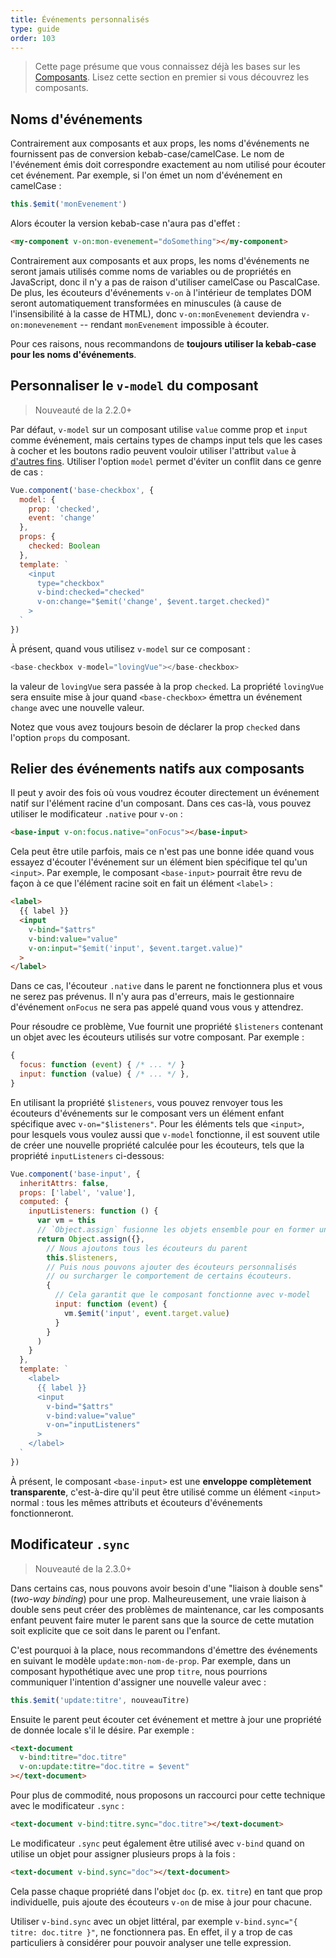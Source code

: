 ```yaml
---
title: Événements personnalisés
type: guide
order: 103
---
```


> Cette page présume que vous connaissez déjà les bases sur les [Composants](components.html). Lisez cette section en premier si vous découvrez les composants.

## Noms d'événements

Contrairement aux composants et aux props, les noms d'événements ne fournissent pas de conversion kebab-case/camelCase. Le nom de l'événement émis doit correspondre exactement au nom utilisé pour écouter cet événement. Par exemple, si l'on émet un nom d'événement en camelCase :

```js
this.$emit('monEvenement')
```

Alors écouter la version kebab-case n'aura pas d'effet :

```html
<my-component v-on:mon-evenement="doSomething"></my-component>
```

Contrairement aux composants et aux props, les noms d'événements ne seront jamais utilisés comme noms de variables ou de propriétés en JavaScript, donc il n'y a pas de raison d'utiliser camelCase ou PascalCase. De plus, les écouteurs d'événements  `v-on` à l'intérieur de templates DOM seront automatiquement transformées en minuscules (à cause de l'insensibilité à la casse de HTML), donc `v-on:monEvenement` deviendra `v-on:monevenement` -- rendant `monEvenement` impossible à écouter.

Pour ces raisons, nous recommandons de **toujours utiliser la kebab-case pour les noms d'événements**.

## Personnaliser le `v-model` du composant

> Nouveauté de la 2.2.0+

Par défaut, `v-model` sur un composant utilise `value` comme prop et `input` comme événement, mais certains types de champs input tels que les cases à cocher et les boutons radio peuvent vouloir utiliser l'attribut `value` à [d'autres fins](https://developer.mozilla.org/en-US/docs/Web/HTML/Element/input/checkbox#Value). Utiliser l'option `model` permet d'éviter un conflit dans ce genre de cas :

```js
Vue.component('base-checkbox', {
  model: {
    prop: 'checked',
    event: 'change'
  },
  props: {
    checked: Boolean
  },
  template: `
    <input
      type="checkbox"
      v-bind:checked="checked"
      v-on:change="$emit('change', $event.target.checked)"
    >
  `
})
```

À présent, quand vous utilisez `v-model` sur ce composant :

```js
<base-checkbox v-model="lovingVue"></base-checkbox>
```

la valeur de `lovingVue` sera passée à la prop `checked`. La propriété `lovingVue` sera ensuite mise à jour quand `<base-checkbox>` émettra un événement `change` avec une nouvelle valeur.

<p class="tip">Notez que vous avez toujours besoin de déclarer la prop <code>checked</code> dans l'option <code>props</code> du composant.</p>

## Relier des événements natifs aux composants

Il peut y avoir des fois où vous voudrez écouter directement un événement natif sur l'élément racine d'un composant. Dans ces cas-là, vous pouvez utiliser le modificateur `.native` pour `v-on` :

```html
<base-input v-on:focus.native="onFocus"></base-input>
```

Cela peut être utile parfois, mais ce n'est pas une bonne idée quand vous essayez d'écouter l'événement sur un élément bien spécifique tel qu'un `<input>`. Par exemple, le composant `<base-input>` pourrait être revu de façon à ce que l'élément racine soit en fait un élément `<label>` :

```html
<label>
  {{ label }}
  <input
    v-bind="$attrs"
    v-bind:value="value"
    v-on:input="$emit('input', $event.target.value)"
  >
</label>
```

Dans ce cas, l'écouteur `.native` dans le parent ne fonctionnera plus et vous ne serez pas prévenus. Il n'y aura pas d'erreurs, mais le gestionnaire d'événement `onFocus` ne sera pas appelé quand vous vous y attendrez.

Pour résoudre ce problème, Vue fournit une propriété `$listeners` contenant un objet avec les écouteurs utilisés sur votre composant. Par exemple :

```js
{
  focus: function (event) { /* ... */ }
  input: function (value) { /* ... */ },
}
```

En utilisant la propriété `$listeners`, vous pouvez renvoyer tous les écouteurs d'événements sur le composant vers un élément enfant spécifique avec `v-on="$listeners"`. Pour les éléments tels que `<input>`, pour lesquels vous voulez aussi que `v-model` fonctionne, il est souvent utile de créer une nouvelle propriété calculée pour les écouteurs, tels que la propriété `inputListeners` ci-dessous:

```js
Vue.component('base-input', {
  inheritAttrs: false,
  props: ['label', 'value'],
  computed: {
    inputListeners: function () {
      var vm = this
      // `Object.assign` fusionne les objets ensemble pour en former un nouveau
      return Object.assign({},
        // Nous ajoutons tous les écouteurs du parent
        this.$listeners,
        // Puis nous pouvons ajouter des écouteurs personnalisés
        // ou surcharger le comportement de certains écouteurs.
        {
          // Cela garantit que le composant fonctionne avec v-model
          input: function (event) {
            vm.$emit('input', event.target.value)
          }
        }
      )
    }
  },
  template: `
    <label>
      {{ label }}
      <input
        v-bind="$attrs"
        v-bind:value="value"
        v-on="inputListeners"
      >
    </label>
  `
})
```

À présent, le composant `<base-input>` est une **enveloppe complètement transparente**, c'est-à-dire qu'il peut être utilisé comme un élément `<input>` normal : tous les mêmes attributs et écouteurs d'événements fonctionneront.

## Modificateur `.sync`

> Nouveauté de la 2.3.0+

Dans certains cas, nous pouvons avoir besoin d'une "liaison à double sens" (*two-way binding*) pour une prop. Malheureusement, une vraie liaison à double sens peut créer des problèmes de maintenance, car les composants enfant peuvent faire muter le parent sans que la source de cette mutation soit explicite que ce soit dans le parent ou l'enfant.

C'est pourquoi à la place, nous recommandons d'émettre des événements en suivant le modèle `update:mon-nom-de-prop`. Par exemple, dans un composant hypothétique avec une prop `titre`, nous pourrions communiquer l'intention d'assigner une nouvelle valeur avec :

```js
this.$emit('update:titre', nouveauTitre)
```

Ensuite le parent peut écouter cet événement et mettre à jour une propriété de donnée locale s'il le désire. Par exemple :

```html
<text-document
  v-bind:titre="doc.titre"
  v-on:update:titre="doc.titre = $event"
></text-document>
```

Pour plus de commodité, nous proposons un raccourci pour cette technique avec le modificateur `.sync` :

```html
<text-document v-bind:titre.sync="doc.titre"></text-document>
```

Le modificateur `.sync` peut également être utilisé avec `v-bind` quand on utilise un objet pour assigner plusieurs props à la fois :

```html
<text-document v-bind.sync="doc"></text-document>
```

Cela passe chaque propriété dans l'objet `doc` (p. ex. `titre`) en tant que prop individuelle, puis ajoute des écouteurs `v-on` de mise à jour pour chacune.

<p class="tip">Utiliser <code>v-bind.sync</code> avec un objet littéral, par exemple <code>v-bind.sync="{ titre: doc.titre }"</code>, ne fonctionnera pas. En effet, il y a trop de cas particuliers à considérer pour pouvoir analyser une telle expression.</p>
